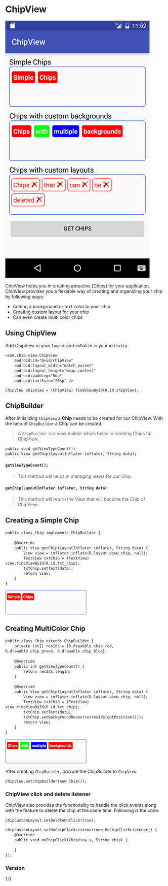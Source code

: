 # ChipView

![ChipView](/images/ChipView.png)

ChipView helps you in creating attractive [Chips] for your application. ChipView provides you a flexiable way of creating and organizing your chip by following ways:

  - Adding a background or text color to your chip
  - Creating custom layout for your chip
  - Can even create multi color chips

## Using ChipView
Add ChipView in your ``layout`` and initialize in your ``Activity``

```
<com.chip.view.ChipView
    android:id="@+id/chipView"
    android:layout_width="match_parent"
    android:layout_height="wrap_content"
    android:padding="5dp"
    android:textSize="20sp" />
```
```
ChipView chipView = (ChipView) findViewById(R.id.chipView);
```

## ChipBuilder
After initializing ``ChipView`` a **Chip** needs to be created for our ChipView.
With the help of ``ChipBuilder``  a Chip can be created.

> A ``ChipBuilder`` is a view builder which helps in creating Chips for ChipView.
```
public void getViewTypeCount();
public View getChip(LayoutInflater inflater, String data);
```

#### ``getViewTypeCount();``
> This method will helps in managing views for our Chip.

#### ``getChip(LayoutInflater inflater, String data)``
> This method will return the View that will become the Chip of ChipView.

## Creating a Simple Chip
```
public class Chip implements ChipBuilder {

    @Override
    public View getChip(LayoutInflater inflater, String data) {
        View view = inflater.inflate(R.layout.view_chip, null);
        TextView txtChip = (TextView) view.findViewById(R.id.txt_chip);
        txtChip.setText(data);
        return view;
    }
}
```
![SmallChip](/images/SimpleChip.png)

## Creating MultiColor Chip
```
public class Chip extends ChipBuilder {
    private int[] resIds = {R.drawable.chip_red, R.drawable.chip_green, R.drawable.chip_blue};

    @Override
    public int getViewTypeCount() {
        return resIds.length;
    }

    @Override
    public View getChip(LayoutInflater inflater, String data) {
        View view = inflater.inflate(R.layout.view_chip, null);
        TextView txtChip = (TextView) view.findViewById(R.id.txt_chip);
        txtChip.setText(data);
        txtChip.setBackgroundResource(resIds[getPosition()]);
        return view;
    }
}
```
![MultiColorChip](/images/MultiColorChip.png)

After creating ``ChipBuilder``, provide the ChipBuilder to ``ChipView``
```
chipView.setChipBuilder(new Chip());
```

### ChipView click and delete listener
ChipView also provides the functionality to handle the click events along with the feature to delete the chip at the same time. Following is the code.

```
chipCustomLayout.setDeleteOnClick(true);
```
```
chipCustomLayout.setOnChipClickListener(new OnChipClickListener() {
    @Override
    public void onChipClick(ChipView v, String chip) {
                
    }
});
```

### Version
1.0
